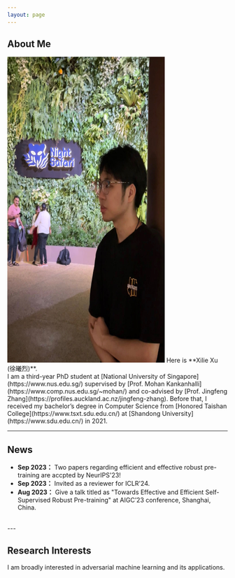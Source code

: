 ```yaml
---
layout: page
---
```


## About Me
<img src="/images/me2.jpg" class="floatpic" width="360" height="700">
Here is **Xilie Xu (徐曦烈)**. <br/>
I am a third-year PhD student at [National University of Singapore](https://www.nus.edu.sg/) supervised by [Prof. Mohan Kankanhalli](https://www.comp.nus.edu.sg/~mohan/) and co-advised by [Prof. Jingfeng Zhang](https://profiles.auckland.ac.nz/jingfeng-zhang). Before that, I received my bachelor’s degree in Computer Science from [Honored Taishan College](https://www.tsxt.sdu.edu.cn/) at [Shandong University](https://www.sdu.edu.cn/) in 2021.

<br>

<!-- ## Academic Background -->

<!-- **<font color='red'>[Highlight]</font> I am looking for PhD to start in 2025 Fall. Contact me if you have any leads!** -->


<!-- - **Sep 2017 - June 2021:** Honored Taishan College, Shandong University (BEng) -->
<!-- - **Aug 2021 - Present:** School of Computing National University of Singapore (PhD Candidate) -->

<!-- <br> -->


---

## News

- **Sep 2023：** Two papers regarding efficient and effective robust pre-training are accpted by NeurIPS'23!
- **Sep 2023：** Invited as a reviewer for ICLR'24.
- **Aug 2023：** Give a talk titled as "Towards Effective and Efficient Self-Supervised Robust Pre-training" at AIGC’23 conference, Shanghai, China.

<br>
---

## Research Interests

I am broadly interested in adversarial machine learning and its applications.  <br/>

<br>

